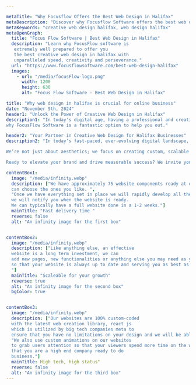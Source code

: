 ```yaml
---

metaTitle: "Why Focusflow Offers the Best Web Design in Halifax"
metaDescription: "Discover why Focusflow Software offers the best web design services in Halifax, combining creativity and technology for custom solutions."
metaKeywords: "creative web design halifax, web design halifax"
metaOpenGraph:
  title: "Focus Flow Software | Best Web Design in Halifax"
  description: "Learn why FocusFlow software is
   extremely well prepared to offer you 
   the best creative web design in halifax with
   unparalleled speed, creativity and perseverance."
  url: "https://www.focusflowsoftware.com/best-web-design-halifax"
  images:
    - url: "/media/focusFlow-logo.png"
      width: 1200
      height: 630
      alt: "Focus Flow Software - Best Web Design in Halifax"

title: "Why web design in halifax is crucial for online business"
date: "November 9th, 2024"
header1: "Unlock the Power of Creative Web Design in Halifax"
description1: "In today's digital age, having a professional and creative website is crucial for your business's success. A well-designed website not only enhances your brand’s reputation but also serves as an essential tool for engaging clients. Whether it’s providing essential information about your services, offering a seamless booking experience, or enabling e-commerce, a great website makes your business more accessible, efficient, and credible. At our Halifax-based web design agency, we specialize in creating stunning, user-friendly websites tailored to your needs, helping you stand out and grow online. Here are three reasons
why FocusFlow Software is a fantastic option to help you out."

header2: "Your Partner in Creative Web Design for Halifax Businesses"
description2: "In today’s fast-paced, ever-evolving digital landscape, having a website that is both visually captivating and functionally seamless is no longer optional—it’s essential for business growth. At FocusFlow Software, we understand that your website is more than just an online presence; it's the cornerstone of your brand's identity and the first impression your customers have of your business. Our expertise in web design for Halifax businesses goes beyond meeting basic industry standards; we aim to create exceptional, engaging websites that capture your unique essence and set you apart from the competition.

We’re not just about aesthetics; we focus on creating custom, scalable solutions that evolve with your business needs. Whether you're looking to boost your brand visibility, enhance user experience, or integrate complex functionalities, we provide tailored web design services to help you achieve your goals. Our team is dedicated to transforming your ideas into a reality with powerful, innovative design and technology, ensuring your online presence stands out in a crowded marketplace.

Ready to elevate your brand and drive measurable success? We invite you to reach out and discover how we can work together to craft a creative, high-performance website that not only meets your current needs but is also adaptable to your business’s future growth. Let us help you transform your vision into a dynamic and impactful web experience that resonates with your audience and fuels your success."

contentBox1:
  image: "/media/infinity.webp"
  description: ["We have approximately 75 website components ready at our that can be quickly implemented into any new project. When you work with us we will go through these components and you
  can choose the ones you like. ",
  "Once we have everything set in place we will rapidly develop all the pages in your website and
  we will notify you when the website is ready.
  We can typically have a full website done in a 1-2 weeks."]
  mainTitle: "Fast delivery time "
  reverse: false
  alt: "An infinity image for the first box"


contentBox2:
  image: "/media/infinity.webp"
  description: ["Like anything else, an effective
  website is a long term investment, we can
  add new pages, new functionalities or anything else you may need as your business grows
  so that your website is always up to date and serving you as best as it possibly can.
  "]
  mainTitle: "Scaleable for your growth"
  reverse: true
  alt: "An infinity image for the second box"
  bgColor: true


contentBox3:
  image: "/media/infinity.webp"
  description: ["Our websites are 100% custom-coded
  with the latest web creation library, react js
  which is utilized by big tech companies meta to
  ensure that you have no limitations on your design and we will be able to modify our existing components to your needs.",
  "We also use custom animations on our websites
  to grab users attention so that your viewers spend more time on the website they get the impression
  that you are a high end company ready to do 
  business."]
  mainTitle: High tech, high status"
  reverse: false
  alt: "An infinity image for the third box"
---
```


